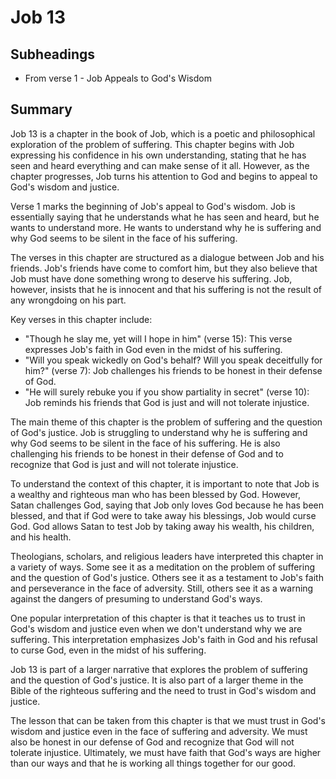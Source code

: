 # Job 13

## Subheadings

* From verse 1 - Job Appeals to God's Wisdom

## Summary

Job 13 is a chapter in the book of Job, which is a poetic and philosophical exploration of the problem of suffering. This chapter begins with Job expressing his confidence in his own understanding, stating that he has seen and heard everything and can make sense of it all. However, as the chapter progresses, Job turns his attention to God and begins to appeal to God's wisdom and justice.

Verse 1 marks the beginning of Job's appeal to God's wisdom. Job is essentially saying that he understands what he has seen and heard, but he wants to understand more. He wants to understand why he is suffering and why God seems to be silent in the face of his suffering.

The verses in this chapter are structured as a dialogue between Job and his friends. Job's friends have come to comfort him, but they also believe that Job must have done something wrong to deserve his suffering. Job, however, insists that he is innocent and that his suffering is not the result of any wrongdoing on his part.

Key verses in this chapter include:

- "Though he slay me, yet will I hope in him" (verse 15): This verse expresses Job's faith in God even in the midst of his suffering.
- "Will you speak wickedly on God's behalf? Will you speak deceitfully for him?" (verse 7): Job challenges his friends to be honest in their defense of God.
- "He will surely rebuke you if you show partiality in secret" (verse 10): Job reminds his friends that God is just and will not tolerate injustice.

The main theme of this chapter is the problem of suffering and the question of God's justice. Job is struggling to understand why he is suffering and why God seems to be silent in the face of his suffering. He is also challenging his friends to be honest in their defense of God and to recognize that God is just and will not tolerate injustice.

To understand the context of this chapter, it is important to note that Job is a wealthy and righteous man who has been blessed by God. However, Satan challenges God, saying that Job only loves God because he has been blessed, and that if God were to take away his blessings, Job would curse God. God allows Satan to test Job by taking away his wealth, his children, and his health.

Theologians, scholars, and religious leaders have interpreted this chapter in a variety of ways. Some see it as a meditation on the problem of suffering and the question of God's justice. Others see it as a testament to Job's faith and perseverance in the face of adversity. Still, others see it as a warning against the dangers of presuming to understand God's ways.

One popular interpretation of this chapter is that it teaches us to trust in God's wisdom and justice even when we don't understand why we are suffering. This interpretation emphasizes Job's faith in God and his refusal to curse God, even in the midst of his suffering.

Job 13 is part of a larger narrative that explores the problem of suffering and the question of God's justice. It is also part of a larger theme in the Bible of the righteous suffering and the need to trust in God's wisdom and justice.

The lesson that can be taken from this chapter is that we must trust in God's wisdom and justice even in the face of suffering and adversity. We must also be honest in our defense of God and recognize that God will not tolerate injustice. Ultimately, we must have faith that God's ways are higher than our ways and that he is working all things together for our good.